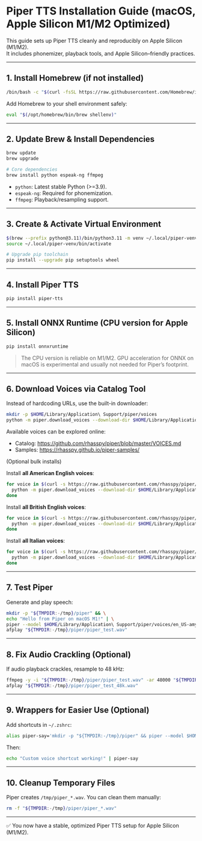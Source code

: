 # Piper TTS Installation Guide (macOS, Apple Silicon M1/M2 Optimized)

This guide sets up Piper TTS cleanly and reproducibly on Apple Silicon (M1/M2).  
It includes phonemizer, playback tools, and Apple Silicon–friendly practices.

---

## 1. Install Homebrew (if not installed)

```bash
/bin/bash -c "$(curl -fsSL https://raw.githubusercontent.com/Homebrew/install/HEAD/install.sh)"
```

Add Homebrew to your shell environment safely:

```bash
eval "$(/opt/homebrew/bin/brew shellenv)"
```

---

## 2. Update Brew & Install Dependencies

```bash
brew update
brew upgrade

# Core dependencies
brew install python espeak-ng ffmpeg
```

- `python`: Latest stable Python (>=3.9).  
- `espeak-ng`: Required for phonemization.  
- `ffmpeg`: Playback/resampling support.

---

## 3. Create & Activate Virtual Environment

```bash
$(brew --prefix python@3.11)/bin/python3.11 -m venv ~/.local/piper-venv
source ~/.local/piper-venv/bin/activate

# Upgrade pip toolchain
pip install --upgrade pip setuptools wheel
```

---

## 4. Install Piper TTS

```bash
pip install piper-tts
```

---

## 5. Install ONNX Runtime (CPU version for Apple Silicon)

```bash
pip install onnxruntime
```

> The CPU version is reliable on M1/M2. GPU acceleration for ONNX on macOS is experimental and usually not needed for Piper’s footprint.

---

## 6. Download Voices via Catalog Tool

Instead of hardcoding URLs, use the built-in downloader:

```bash
mkdir -p $HOME/Library/Application\ Support/piper/voices
python -m piper.download_voices --download-dir $HOME/Library/Application\ Support/piper/voices en_US-amy-medium
```

Available voices can be explored online:

- Catalog: https://github.com/rhasspy/piper/blob/master/VOICES.md
- Samples: https://rhasspy.github.io/piper-samples/


(Optional bulk installs)

Install **all American English voices**:

```bash
for voice in $(curl -s https://raw.githubusercontent.com/rhasspy/piper/master/VOICES.md | grep -Eo 'en_US-[a-z]+-(low|medium|high)'); do
  python -m piper.download_voices --download-dir $HOME/Library/Application\ Support/piper/voices $voice
done
```

Install **all British English voices**:

```bash
for voice in $(curl -s https://raw.githubusercontent.com/rhasspy/piper/master/VOICES.md | grep -Eo 'en_GB-[a-z]+-(low|medium|high)'); do
  python -m piper.download_voices --download-dir $HOME/Library/Application\ Support/piper/voices $voice
done
```

Install **all Italian voices**:

```bash
for voice in $(curl -s https://raw.githubusercontent.com/rhasspy/piper/master/VOICES.md | grep -Eo 'it_IT-[a-z]+-(low|medium|high)'); do
  python -m piper.download_voices --download-dir $HOME/Library/Application\ Support/piper/voices $voice
done
```


---

## 7. Test Piper

Generate and play speech:

```bash
mkdir -p "${TMPDIR:-/tmp}/piper" && \
echo "Hello from Piper on macOS M1!" | \
piper --model $HOME/Library/Application\ Support/piper/voices/en_US-amy-medium.onnx --output_file "${TMPDIR:-/tmp}/piper/piper_test.wav"
afplay "${TMPDIR:-/tmp}/piper/piper_test.wav"
```

---

## 8. Fix Audio Crackling (Optional)

If audio playback crackles, resample to 48 kHz:

```bash
ffmpeg -y -i "${TMPDIR:-/tmp}/piper/piper_test.wav" -ar 48000 "${TMPDIR:-/tmp}/piper/piper_test_48k.wav"
afplay "${TMPDIR:-/tmp}/piper/piper_test_48k.wav"
```

---

## 9. Wrappers for Easier Use (Optional)

Add shortcuts in `~/.zshrc`:

```bash
alias piper-say='mkdir -p "${TMPDIR:-/tmp}/piper" && piper --model $HOME/Library/Application\ Support/piper/voices/en_US-amy-medium.onnx --output_file "${TMPDIR:-/tmp}/piper/piper_out.wav" && afplay "${TMPDIR:-/tmp}/piper/piper_out.wav"'
```

Then:

```bash
echo "Custom voice shortcut working!" | piper-say
```

---

## 10. Cleanup Temporary Files

Piper creates `/tmp/piper_*.wav`. You can clean them manually:

```bash
rm -f "${TMPDIR:-/tmp}/piper/piper_*.wav"
```

---

✅ You now have a stable, optimized Piper TTS setup for Apple Silicon (M1/M2).
